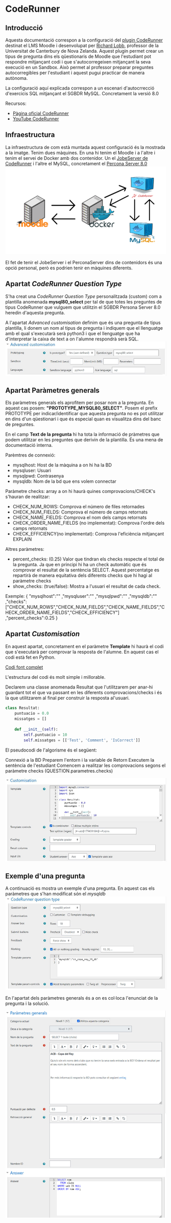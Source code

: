 # CodeRunner

## Introducció
Aquesta documentació correspon a la configuració del [plugin CodeRunner](https://moodle.org/plugins/qtype_coderunner) destinat el LMS Moodle i desenvolupat per [Richard Lobb]([https://coderunner.org.nz/), professor de la Universitat de Canterbury de Nova Zelanda.
Aquest plugin permet crear un tipus de pregunta dins els qüestionaris de Moodle que l'estudiant pot respondre mitjançant codi i que s'autocorregeixen mitjançant la seva execució en un Sandbox. Això permet al professor preparar preguntes autocorregibles per l'estudiant i aquest pugui practicar de manera autònoma.

La configuració aquí explicada correspon a un escenari d'autocrrecció d'exercicis SQL mitjançant el SGBDR MySQL. Concretament la versió 8.0

Recursos:
- [Pàgina oficial CodeRunner](https://coderunner.org.nz/)
- [YouTube CodeRunner](https://www.youtube.com/channel/UCDRXp0D9QLBJWxkzjcHTJgA)

## Infraestructura

La infraestructura de com està muntada aquest configuració és la mostrada a la imatge.
Tenim dues màquines. En una hi tenim el Moodle i a l'altre i tenim el servei de Docker amb dos contenidor. Un el [JobeServer de CodeRunner](https://hub.docker.com/r/trampgeek/jobeinabox/) i l'altre el MySQL, concretament el [Percona Server 8.0](https://hub.docker.com/_/percona)
![Infrestructura/escenari](img/infrestructura.png)

El fet de tenir el JobeServer i el PerconaServer dins de contenidors és una opció personal, però es podrien tenir en màquines diferents.

## Apartat *CodeRunner Question Type*

S'ha creat una *CodeRunner Question Type* personalitzada (custom) com a plantilla anomenada **mysql80_select** per tal de que totes les preguntes de tipus CodeRunner que vulguem que utilitzin el SGBDR Persona Server 8.0 heredin d'aquesta pregunta.

A l'apartat *Advanced customisation* definim que és una pregunta de tipus plantilla, li donem un nom al tipus de pregunta i indiquem que el llenguatge amb el qual s'executarà serà python3 i que el llenguatge que ha d'interpretar la caixa de text a on l'alumne respondrà serà SQL.
![Advanced customisation section](img/mysql-80-prototype-config-advanced-customisation.jpg)

## Apartat Paràmetres generals
Els paràmetres generals els aprofitem per posar nom a la pregunta. En aquest cas posem: **"PROTOTYPE_MYSQL80_SELECT"**. Posem el prefix PROTOTYPE per indicar/identificar que aquesta pregunta no es pot utilitzar en dins d'un qüestionari i que és especial quan es visualitza dins del banc de preguntes.

En el camp **Text de la pregunta** hi ha tota la informació de pràmetres que podem utilitzar en les preguntes que derivin de la plantilla. És una mena de documentació interna.

Parèmtres de connexió:
- mysqlhost: Host de la màquina a on hi ha la BD
- mysqluser: Usuari
- mysqlpwd: Contrasenya
- mysqldb: Nom de la bd que ens volem connectar 

Paràmetre checks: array a on hi haurà quines comprovacions/CHECK's s'hauran de realitzar:
- CHECK_NUM_ROWS: Comprova el número de files retornades
- CHECK_NUM_FIELDS: Comprova el número de camps retornats
- CHECK_NAME_FIELDS: Comprova el nom dels camps retornats
- CHECK_ORDER_NAME_FIELDS (no implementat): Comprova l'ordre dels camps retornats
- CHECK_EFFICIENCY(no implementat): Comprova l'eficiència mitjançant EXPLAIN

Altres paràmetres:
- percent_checks: (0.25) Valor que tindran els checks respecte el total de la pregunta. Ja que en principi hi ha un check automàtic que és comprovar el resultat de la sentència SELECT. Aquest percentatge es repartirà de manera equitativa dels diferents checks que hi hagi al paràmetre checks
- show_checks:  (true/false): Mostra a l'usuari el resultat de cada check.


Exemple:
{
"mysqlhost":"<IP>"
,"mysqluser":"<USUARI>"
,"mysqlpwd":"<PARAULA DE PAS>"
,"mysqldb":"<BASE DE DADES>"
,"checks":["CHECK_NUM_ROWS","CHECK_NUM_FIELDS","CHECK_NAME_FIELDS","CHECK_ORDER_NAME_FIELDS","CHECK_EFFICIENCY"]
,"percent_checks":0.25
}

## Apartat *Customisation*

En aquest apartat, concretament en el paràmetre **Template** hi haurà el codi que s'executarà per comprovar la resposta de l'alumne. En aquest cas el codi està fet en Python.

[Codi font complet](src-template-mysql80_select-questiontype.py)

L'estructura del codi és molt simple i millorable.

Declarem una classe anomenada Resultat que l'utilitzarem per anar-hi guardant tot el que va passant en les diferents comprovacions/checks i és la que utilitzarem al final per construir la resposta al'usuari.

``` Python
class Resultat:
    puntuacio = 0.0
    missatges = []

    def __init__(self):
        self.puntuacio = 10
        self.missatges = [['Test', 'Comment', 'IsCorrect']]
```

El pseudocodi de l'algorisme és el següent:

Connexió a la BD
Preparem l'entorn i la variable de Retorn
Executem la sentència de l'estudiant
Comencem a realitzar les comprovacions segons el paràmetre checks (QUESTION.parametres.checks)


![Customisation section](img/mysql-80-prototype-config-customisation.jpg)


## Exemple d'una pregunta

A continuació es mostra un exemple d'una pregunta.
En aquest cas els paràmetres que s'han modificat són el *mysqldb*
![Code Runner Question Type Section](img/mysql-80-example-question-coderunner-question-type-section.jpg)

En l'apartat dels paràmetres generals és a on es col·loca l'enunciat de la pregunta i la solució.

![Paràmetres GeneralsSection](img/mysql-80-example-question-parametres-generals-section.jpg)

